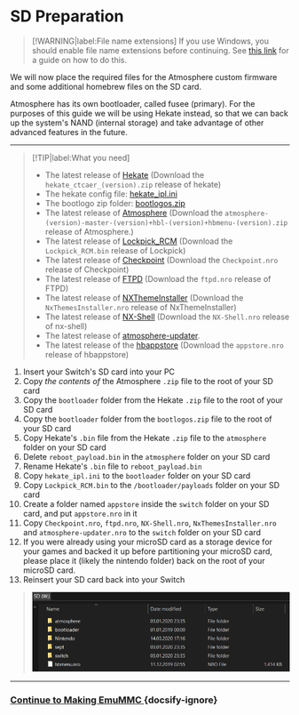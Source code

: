 # SD Preparation

> [!WARNING|label:File name extensions]
>    If you use Windows, you should enable file name extensions before continuing. See [this link](../../extras/showing_file_extensions.md) for a guide on how to do this.

We will now place the required files for the Atmosphere custom firmware and some additional homebrew files on the SD card.

Atmosphere has its own bootloader, called fusee (primary). For the purposes of this guide we will be using Hekate instead, so that we can back up the system's NAND (internal storage) and take advantage of other advanced features in the future.

----

> [!TIP|label:What you need]
>    - The latest release of <a href="https://github.com/CTCaer/Hekate/releases/" target="_blank">Hekate</a> (Download the `hekate_ctcaer_(version).zip` release of hekate)
>    - The hekate config file: <a href="docs/files/emu/hekate_ipl.ini" download>hekate_ipl.ini</a>
>    - The bootlogo zip folder: <a href="docs/files/bootlogos.zip" download>bootlogos.zip</a>
>    - The latest release of <a href="https://github.com/Atmosphere-NX/Atmosphere/releases" target="_blank">Atmosphere</a> (Download the `atmosphere-(version)-master-(version)+hbl-(version)+hbmenu-(version).zip` release of Atmosphere.)
>    - The latest release of <a href="https://github.com/shchmue/Lockpick_RCM/releases" target="_blank">Lockpick_RCM</a> (Download the `Lockpick_RCM.bin` release of Lockpick)
>    - The latest release of <a href="https://github.com/FlagBrew/Checkpoint/releases" target="_blank">Checkpoint</a> (Download the `Checkpoint.nro` release of Checkpoint)
>    - The latest release of <a href="https://github.com/mtheall/ftpd/releases" target="_blank">FTPD</a> (Download the `ftpd.nro` release of FTPD)
>    - The latest release of <a href="https://github.com/exelix11/SwitchThemeInjector/releases" target="_blank">NXThemeInstaller</a> (Download the `NxThemesInstaller.nro` release of NxThemeInstaller)
>    - The latest release of <a href="https://github.com/joel16/NX-Shell/releases" target="_blank">NX-Shell</a> (Download the `NX-Shell.nro` release of nx-shell)
>    - The latest release of <a href="https://github.com/ITotalJustice/atmosphere-updater/releases" target="_blank">atmosphere-updater</a>.
>    - The latest release of the <a href="https://github.com/vgmoose/hb-appstore/releases" target="_blank">hbappstore</a> (Download the `appstore.nro` release of hbappstore)

1. Insert your Switch's SD card into your PC
2. Copy *the contents of* the Atmosphere `.zip` file to the root of your SD card
3. Copy the `bootloader` folder from the Hekate `.zip` file to the root of your SD card
4. Copy the `bootloader` folder from the `bootlogos.zip` file to the root of your SD card
5. Copy Hekate's `.bin` file from the Hekate `.zip` file to the `atmosphere` folder on your SD card
6. Delete `reboot_payload.bin` in the `atmosphere` folder on your SD card
7. Rename Hekate's `.bin` file to `reboot_payload.bin`
8. Copy `hekate_ipl.ini` to the `bootloader` folder on your SD card
9. Copy `Lockpick_RCM.bin` to the `/bootloader/payloads` folder on your SD card
10. Create a folder named `appstore` inside the `switch` folder on your SD card, and put `appstore.nro` in it
11. Copy `Checkpoint.nro`, `ftpd.nro`, `NX-Shell.nro`, `NxThemesInstaller.nro` and `atmosphere-updater.nro` to the `switch` folder on your SD card
12. If you were already using your microSD card as a storage device for your games and backed it up before partitioning your microSD card, please place it (likely the nintendo folder) back on the root of your microSD card.
13. Reinsert your SD card back into your Switch

> ![sdfilesimg](../img/sdfiles.png)

-----

### [Continue to Making EmuMMC <i class="fa fa-arrow-circle-right fa-lg"></i>](user_guide/emummc/making_emummc.md) {docsify-ignore}
